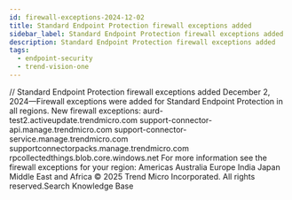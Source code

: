 ```yaml
---
id: firewall-exceptions-2024-12-02
title: Standard Endpoint Protection firewall exceptions added
sidebar_label: Standard Endpoint Protection firewall exceptions added
description: Standard Endpoint Protection firewall exceptions added
tags:
  - endpoint-security
  - trend-vision-one
---
```


/*<![CDATA[*/ $('#title').html($('meta[name=map-description]').attr('content')); /*]]>*/ Standard Endpoint Protection firewall exceptions added December 2, 2024—Firewall exceptions were added for Standard Endpoint Protection in all regions. New firewall exceptions: aurd-test2.activeupdate.trendmicro.com support-connector-api.manage.trendmicro.com support-connector-service.manage.trendmicro.com supportconnectorpacks.manage.trendmicro.com rpcollectedthings.blob.core.windows.net For more information see the firewall exceptions for your region: Americas Australia Europe India Japan Middle East and Africa © 2025 Trend Micro Incorporated. All rights reserved.Search Knowledge Base